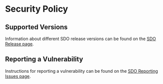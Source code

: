 # Security Policy

## Supported Versions

Information about different SDO release versions can be found on the [SDO Release page](https://secure-device-onboard.github.io/docs/latest/releases/).

## Reporting a Vulnerability

Instructions for reporting a vulnerability can be found on the [SDO Reporting Issues page](https://wiki.lfedge.org/display/SDO/Reporting+Issues).
